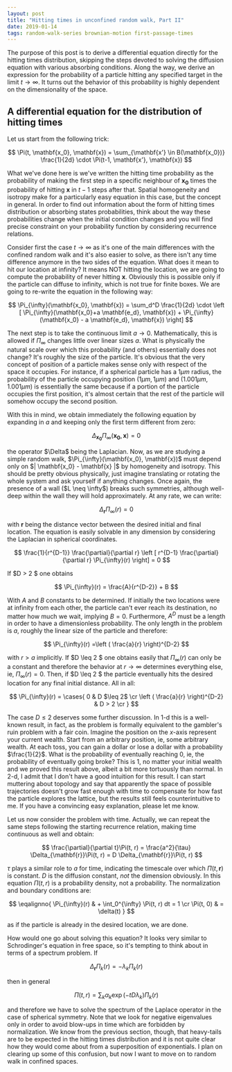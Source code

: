 ```yaml
---
layout: post
title: "Hitting times in unconfined random walk, Part II"
date: 2019-01-14
tags: random-walk-series brownian-motion first-passage-times
---
```


The purpose of this post is to derive a differential equation directly for the hitting times distribution, skipping the steps devoted to solving the diffusion equation with various absorbing conditions. Along the way, we derive an expression for the probability of a particle hitting any specified target in the limit $t \rightarrow \infty$. It turns out the behavior of this probability is highly dependent on the dimensionality of the space.

A differential equation for the distribution of hitting times
-------------------------------------------------------------

Let us start from the following trick:

$$
\Pi(t, \mathbf{x_0}, \mathbf{x})  = \sum_{\mathbf{x'} \in B(\mathbf{x_0})} \frac{1}{2d} \cdot \Pi(t-1, \mathbf{x'}, \mathbf{x})
$$

What we've done here is we've written the hitting time probability as the probability of making the first step in a specific neighbour of $\mathbf{x_0}$ times the probability of hitting $\mathbf{x}$ in $t-1$ steps after that. Spatial homogeneity and isotropy make for a particularly easy equation in this case, but the concept in general. In order to find out information about the form of hitting times distribution or absorbing states probabilities, think about the way these probabilities change when the initial condition changes and you will find precise constraint on your probability function by considering recurrence relations.

Consider first the case $t \rightarrow \infty$ as it's one of the main differences with the confined random walk and it's also easier to solve, as there isn't any time difference anymore in the two sides of the equation. What does it mean to hit our location at infinity? It means NOT hitting the location, we are going to compute the probability of never hitting $\mathbf{x}$. Obviously this is possible only if the particle can diffuse to infinity, which is not true for finite boxes. We are going to re-write the equation in the following way:

$$
\Pi_{\infty}(\mathbf{x_0}, \mathbf{x})  = \sum_d^D \frac{1}{2d} \cdot \left [ \Pi_{\infty}(\mathbf{x_0}+a \mathbf{e_d}, \mathbf{x}) + \Pi_{\infty}(\mathbf{x_0} - a \mathbf{e_d}, \mathbf{x}) \right] 
$$

The next step is to take the continuous limit $a \rightarrow 0$. Mathematically, this is allowed if $\Pi_{\infty}$ changes little over linear sizes $a$. What is physically the natural scale over which this probability (and others) essentially does not change? It's roughly the size of the particle. It's obvious that the very concept of position of a particle makes sense only with respect of the space it occupies. For instance, if a spherical particle has a $1\mu m$ radius, the probability of the particle occupying position  $(1 \mu m, 1\mu m)$ and $(1.001\mu m, 1.001\mu m)$ is essentially the same because if a portion of the particle occupies the first position, it's almost certain that the rest of the particle will somehow occupy the second position.

With this in mind, we obtain immediately the following equation by expanding in $a$ and keeping only the first term different from zero:

$$
\Delta_{\mathbf{x_0}} \Pi_{\infty}(\mathbf{x_0}, \mathbf{x})  = 0
$$

<p>the operator $\Delta$ being the Laplacian. Now, as we are studying a simple random walk,  $\Pi_{\infty}(\mathbf{x_0}, \mathbf{x})$ must depend only on $| \mathbf{x_0} - \mathbf{x} |$ by homogeneity and isotropy. This should be pretty obvious physically, just imagine translating or rotating the whole system and ask yourself if anything changes. Once again, the presence of a wall ($L \neq \infty$) breaks such symmetries, although well-deep within the wall they will hold approximately. At any rate, we can write:</p>

$$
\Delta_{\mathbf{r}} \Pi_{\infty}(r)  = 0
$$

with $\mathbf{r}$ being the distance vector between the desired initial and final location. The equation is easily solvable in any dimension by considering the Laplacian in spherical coordinates.

$$
\frac{1}{r^{D-1}} \frac{\partial}{\partial r} \left [ r^{D-1} \frac{\partial}{\partial r} \Pi_{\infty}(r) \right] = 0
$$

If $D > 2 $ one obtains

$$
\Pi_{\infty}(r) = \frac{A}{r^{D-2}} + B
$$

With $A$ and $B$ constants to be determined. If initially the two locations were at infinity from each other, the particle can't ever reach its destination, no matter how much we wait, implying $B = 0$. Furthermore, $A^D$ must be a length in order to have a dimensionless probability. The only length in the problem is $a$, roughly the linear size of the particle and therefore:

$$
\Pi_{\infty}(r) =\left ( \frac{a}{r} \right)^{D-2} 
$$

with $r > a$ implicitly. If $D \leq 2 $ one obtains easily that $\Pi_{\infty}(r)$ can only be a constant and therefore the behavior at $r \rightarrow \infty$ determines everything else, ie, $\Pi_{\infty}(r) = 0$. Then, if  $D \leq 2 $ the particle eventually hits the desired location for any final initial distance. All in all:

$$
\Pi_{\infty}(r) = \cases{
0 & D $\leq 2$ \cr
\left ( \frac{a}{r} \right)^{D-2} & D > 2 \cr
}
$$

The case $D \leq 2$ deserves some further discussion. In 1-d this is a well-known result, in fact, as the problem is formally equivalent to the gambler's ruin problem with a fair coin. Imagine the position on the $x$-axis represent your current wealth. Start from an arbitrary position, ie, some arbitrary wealth. At each toss, you can gain a dollar or lose a dollar with a probability $\frac{1}{2}$. What is the probability of eventually reaching $0$, ie, the probability of eventually going broke? This is $1$, no matter your initial wealth and we proved this result above, albeit a bit more tortuously than normal. In 2-d, I admit that I don't have a good intuition for this result. I can start muttering about topology and say that apparently the space of possible trajectories doesn't grow fast enough with time to compensate for how fast the particle explores the lattice, but the results still feels counterintuitive to me. If you have a convincing easy explanation, please let me know.

Let us now consider the problem with time. Actually, we can repeat the same steps following the starting recurrence relation, making time continuous as well and obtain:

$$
\frac{\partial}{\partial t}\Pi(t, r)  = \frac{a^2}{\tau} \Delta_{\mathbf{r}}\Pi(t, r) = D \Delta_{\mathbf{r}}\Pi(t, r)
$$

$\tau$ plays a similar role to $a$ for time, indicating the timescale over which $\Pi(t, \mathbf{r})$ is constant. $D$ is the diffusion constant, *not* the dimension obviously. In this equation $\Pi(t, r)$ is a probability density, not a probability. The normalization and boundary conditions are:

$$
\eqalignno{
\Pi_{\infty}(r) & + \int_0^{\infty} \Pi(t, r) dt = 1 \cr
\Pi(t, 0) &  = \delta(t)
}
$$

as if the particle is already in the desired location, we are done.

How would one go about solving this equation?  It looks very similar to Schrodinger's equation in free space, so it's tempting to think about in terms of a spectrum problem. If

$$
 \Delta_{\mathbf{r}}\Pi_k(r) = -\lambda_k \Pi_k(r)
$$

then in general

$$
\Pi(t, r) = \sum_k \alpha_k \exp (-t D \lambda_k) \Pi_k(r)
$$


and therefore we have to solve the spectrum of the Laplace operator in the case of spherical symmetry. Note that we look for negative eigenvalues only in order to avoid blow-ups in time which are forbidden by normalization. We know from the previous section, though, that heavy-tails are to be expected in the hitting times distribution and it is not quite clear how they would come about from a superposition of exponentials. I plan on clearing up some of this confusion, but now I want to move on to random walk in confined spaces.